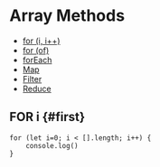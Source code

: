 # Array Methods

* [for (i, i++)](#first)
* [for (of)](#second)
* [forEach](#third)
* [Map](#fourth)
* [Filter](#fifth)
* [Reduce](#sixth)

## FOR i {#first}
```
for (let i=0; i < [].length; i++) {
    console.log()
}
```

